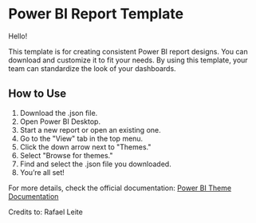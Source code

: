 # Power BI Report Template

Hello!

This template is for creating consistent Power BI report designs. You can download and customize it to fit your needs. By using this template, your team can standardize the look of your dashboards.

## How to Use

1. Download the .json file.
2. Open Power BI Desktop.
3. Start a new report or open an existing one.
4. Go to the "View" tab in the top menu.
5. Click the down arrow next to "Themes."
6. Select "Browse for themes."
7. Find and select the .json file you downloaded.
8. You’re all set!

For more details, check the official documentation: [Power BI Theme Documentation](https://learn.microsoft.com/en-us/power-bi/create-reports/desktop-report-themes#report-theme-json-file-format)

Credits to: Rafael Leite
